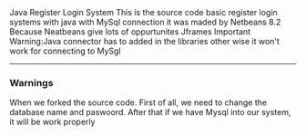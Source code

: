  <head>
  <meta charset="utf-8">
  Java Register Login System
</head> 

<body>
This is the source code basic register login systems with java with MySql connection
it was maded by Netbeans 8.2 Because Neatbeans give lots of oppurtunites Jframes
Important Warning:Java connector has to added in the libraries other wise it won't work for connecting to MySgl
</body>

<hr size =4 noshade>
<h3> Warnings</h3>

When we forked the source code. First of all, we need to change the database name and paswoord. After that if we have Mysql into our system, it will be work properly
    
  
